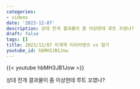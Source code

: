 ```yaml
---
categories:
- videos
date: '2023-12-07'
description: 상대 전개 결과물이 좀 이상한데 루트 꼬였나?
draft: false
tags: []
title: 2023/12/07 미계역 티아라멘츠 vs 참기
youtube_id: hbMH3JB1Jow
---
```



{{< youtube hbMH3JB1Jow >}}

상대 전개 결과물이 좀 이상한데 루트 꼬였나?